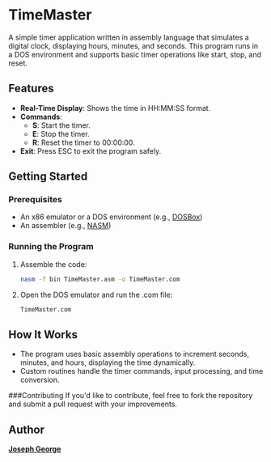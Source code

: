 # TimeMaster

A simple timer application written in assembly language that simulates a digital clock, displaying hours, minutes, and seconds. This program runs in a DOS environment and supports basic timer operations like start, stop, and reset.

## Features

- **Real-Time Display**: Shows the time in HH:MM:SS format.
- **Commands**: 
  - **S**: Start the timer.
  - **E**: Stop the timer.
  - **R**: Reset the timer to 00:00:00.
- **Exit**: Press ESC to exit the program safely.

## Getting Started

### Prerequisites
- An x86 emulator or a DOS environment (e.g., [DOSBox](https://www.dosbox.com/))
- An assembler (e.g., [NASM](https://www.nasm.us/))

### Running the Program
1. Assemble the code:
   ```bash
   nasm -f bin TimeMaster.asm -o TimeMaster.com
   ```
2. Open the DOS emulator and run the .com file:
   ```bash
   TimeMaster.com
   ```
## How It Works
- The program uses basic assembly operations to increment seconds, minutes, and hours, displaying the time dynamically.
- Custom routines handle the timer commands, input processing, and time conversion.

###Contributing
If you'd like to contribute, feel free to fork the repository and submit a pull request with your improvements.

## Author

**[Joseph George](https://github.com/Joseph-George1)**
